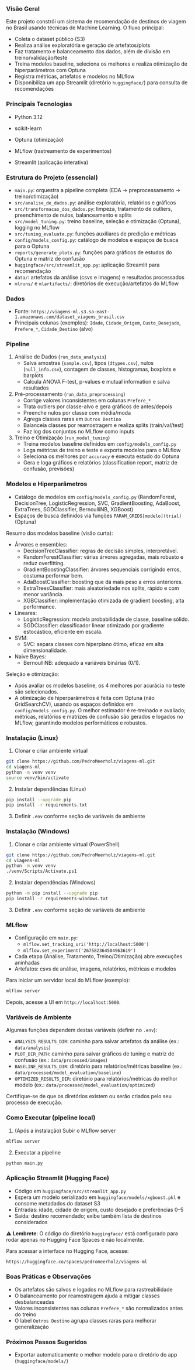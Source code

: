 ### Visão Geral

Este projeto constrói um sistema de recomendação de destinos de viagem no Brasil usando técnicas de Machine Learning. O fluxo principal:
- Coleta o dataset público (S3)
- Realiza análise exploratória e geração de artefatos/plots
- Faz tratamento e balanceamento dos dados, além de divisão em treino/validação/teste
- Treina modelos baseline, seleciona os melhores e realiza otimização de hiperparâmetros com Optuna
- Registra métricas, artefatos e modelos no MLflow
- Disponibiliza um app Streamlit (diretório `huggingface/`) para consulta de recomendações

### Principais Tecnologias
- Python 3.12

- scikit-learn

- Optuna (otimização)

- MLflow (rastreamento de experimentos)

- Streamlit (aplicação interativa)

### Estrutura do Projeto (essencial)
- `main.py`: orquestra a pipeline completa (EDA → preprocessamento → treino/otimização)
- `src/analise_de_dados.py`: análise exploratória, relatórios e gráficos
- `src/transformacao_dos_dados.py`: limpeza, tratamento de outliers, preenchimento de nulos, balanceamento e splits
- `src/model_tuning.py`: treino baseline, seleção e otimização (Optuna), logging no MLflow
- `src/tuning_evaluate.py`: funções auxiliares de predição e métricas
- `config/models_config.py`: catálogo de modelos e espaços de busca para o Optuna
- `reports/generate_plots.py`: funções para gráficos de estudos do Optuna e matriz de confusão
- `huggingface/src/streamlit_app.py`: aplicação Streamlit para recomendação
- `data/`: artefatos da análise (csvs e imagens) e resultados processados
- `mlruns/` e `mlartifacts/`: diretórios de execução/artefatos do MLflow

### Dados
- Fonte: `https://viagens-ml.s3.sa-east-1.amazonaws.com/dataset_viagens_brasil.csv`
- Principais colunas (exemplos): `Idade`, `Cidade_Origem`, `Custo_Desejado`, `Prefere_*`, `Cidade_Destino` (alvo)

### Pipeline
1) Análise de Dados (`run_data_analysis`)
   - Salva amostras (`sample.csv`), tipos (`dtypes.csv`), nulos (`null_info.csv`), contagem de classes, histogramas, boxplots e barplots
   - Calcula ANOVA F-test, p-values e mutual information e salva resultados
2) Pré-processamento (`run_data_preprocessing`)
   - Corrige valores inconsistentes em colunas `Prefere_*`
   - Trata outliers por classe-alvo e gera gráficos de antes/depois
   - Preenche nulos por classe com média/moda
   - Agrega classes raras em `Outros Destino`
   - Balanceia classes por reamostragem e realiza splits (train/val/test)
   - Faz log dos conjuntos no MLflow como inputs
3) Treino e Otimização (`run_model_tuning`)
   - Treina modelos baseline definidos em `config/models_config.py`
   - Loga métricas de treino e teste e exporta modelos para o MLflow
   - Seleciona os melhores por `accuracy` e executa estudo do Optuna
   - Gera e loga gráficos e relatórios (classification report, matriz de confusão, previsões)

### Modelos e Hiperparâmetros
- Catálogo de modelos em `config/models_config.py` (RandomForest, DecisionTree, LogisticRegression, SVC, GradientBoosting, AdaBoost, ExtraTrees, SGDClassifier, BernoulliNB, XGBoost)
- Espaços de busca definidos via funções `PARAM_GRIDS[modelo](trial)` (Optuna)

Resumo dos modelos baseline (visão curta):
- Árvores e ensembles:
  - DecisionTreeClassifier: regras de decisão simples, interpretável.
  - RandomForestClassifier: várias árvores agregadas, mais robusto e reduz overfitting.
  - GradientBoostingClassifier: árvores sequenciais corrigindo erros, costuma performar bem.
  - AdaBoostClassifier: boosting que dá mais peso a erros anteriores.
  - ExtraTreesClassifier: mais aleatoriedade nos splits, rápido e com menor variância.
  - XGBClassifier: implementação otimizada de gradient boosting, alta performance.
- Lineares:
  - LogisticRegression: modela probabilidade de classe, baseline sólido.
  - SGDClassifier: classificador linear otimizado por gradiente estocástico, eficiente em escala.
- SVM:
  - SVC: separa classes com hiperplano ótimo, eficaz em alta dimensionalidade.
- Naive Bayes:
  - BernoulliNB: adequado a variáveis binárias (0/1).

Seleção e otimização:
- Após avaliar os modelos baseline, os 4 melhores por acurácia no teste são selecionados.
- A otimização de hiperparâmetros é feita com Optuna (não GridSearchCV), usando os espaços definidos em `config/models_config.py`. O melhor estimador é re-treinado e avaliado; métricas, relatórios e matrizes de confusão são gerados e logados no MLflow, garantindo modelos performáticos e robustos.

### Instalação (Linux)
1) Clonar e criar ambiente virtual
```bash
git clone https://github.com/PedroMeerholz/viagens-ml.git
cd viagens-ml
python -m venv venv
source venv/bin/activate
```
2) Instalar dependências (Linux)
```bash
pip install --upgrade pip
pip install -r requirements.txt
```
3) Definir `.env` conforme seção de variáveis de ambiente

### Instalação (Windows)
1) Clonar e criar ambiente virtual (PowerShell)
```bash
git clone https://github.com/PedroMeerholz/viagens-ml.git
cd viagens-ml
python -m venv venv
./venv/Scripts/Activate.ps1
```
2) Instalar dependências (Windows)
```bash
python -m pip install --upgrade pip
pip install -r requirements-windows.txt
```
3) Definir `.env` conforme seção de variáveis de ambiente

### MLflow
- Configuração em `main.py`:
  - `mlflow.set_tracking_uri('http://localhost:5000')`
  - `mlflow.set_experiment('267582364504963619')`
- Cada etapa (Análise, Tratamento, Treino/Otimização) abre execuções aninhadas
- Artefatos: csvs de análise, imagens, relatórios, métricas e modelos

Para iniciar um servidor local do MLflow (exemplo):
```bash
mlflow server
```
Depois, acesse a UI em `http://localhost:5000`.

### Variáveis de Ambiente
Algumas funções dependem destas variáveis (definir no `.env`):
- `ANALYSIS_RESULTS_DIR`: caminho para salvar artefatos da análise (ex.: `data/analysis`)
- `PLOT_DIR_PATH`: caminho para salvar gráficos de tuning e matriz de confusão (ex.: `data/processed/images`)
- `BASELINE_RESULTS_DIR`: diretório para relatórios/métricas baseline (ex.: `data/processed/model_evaluation/baseline`)
- `OPTIMIZED_RESULTS_DIR`: diretório para relatórios/métricas do melhor modelo (ex.: `data/processed/model_evaluation/optimized`)

Certifique-se de que os diretórios existem ou serão criados pelo seu processo de execução.

### Como Executar (pipeline local)
1) (Após a instalação) Subir o MLflow server
```bash
mlflow server
```
2) Executar a pipeline
```bash
python main.py
```

### Aplicação Streamlit (Hugging Face)
- Código em `huggingface/src/streamlit_app.py`
- Espera um modelo serializado em `huggingface/models/xgboost.pkl` e consome metadados do dataset S3
- Entradas: idade, cidade de origem, custo desejado e preferências 0–5
- Saída: destino recomendado; exibe também lista de destinos considerados

⚠️ **Lembrete**: O código do diretório `huggingface/` está configurado para rodar apenas no Hugging Face Spaces e não localmente.

Para acessar a interface no Hugging Face, acesse:
```bash
https://huggingface.co/spaces/pedromeerholz/viagens-ml
```

### Boas Práticas e Observações
- Os artefatos são salvos e logados no MLflow para rastreabilidade
- O balanceamento por reamostragem ajuda a mitigar classes desbalanceadas
- Valores inconsistentes nas colunas `Prefere_*` são normalizados antes do treino
- O label `Outros Destino` agrupa classes raras para melhorar generalização

### Próximos Passos Sugeridos
- Exportar automaticamente o melhor modelo para o diretório do app (`huggingface/models/`)

